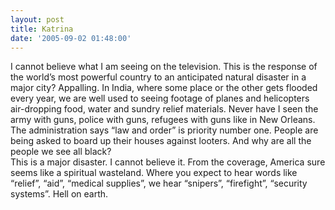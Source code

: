 ```yaml
---
layout: post
title: Katrina
date: '2005-09-02 01:48:00'
---
```


I cannot believe what I am seeing on the television. This is the response of the world&rsquo;s most powerful country to an anticipated natural disaster in a major city? Appalling. In India, where some place or the other gets flooded every year, we are well used to seeing footage of planes and helicopters air-dropping food, water and sundry relief materials. Never have I seen the army with guns, police with guns, refugees with guns like in New Orleans. The administration says &ldquo;law and order&rdquo; is priority number one. People are being asked to board up their houses against looters. And why are all the people we see all black?<br/>
 This is a major disaster. I cannot believe it. From the coverage, America sure seems like a spiritual wasteland. Where you expect to hear words like &ldquo;relief&rdquo;, &ldquo;aid&rdquo;, &ldquo;medical supplies&rdquo;, we hear &ldquo;snipers&rdquo;, &ldquo;firefight&rdquo;, &ldquo;security systems&rdquo;. Hell on earth.
